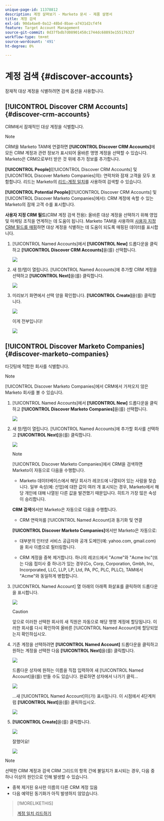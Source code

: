 ```yaml
---
unique-page-id: 11378812
description: 계정 살펴보기 - Marketo 문서 - 제품 설명서
title: 계정 검색
exl-id: 90da4ae0-0a12-48bd-8bae-a7431d2cf4f4
feature: Target Account Management
source-git-commit: 0d37fbdb7d08901458c1744dc68893e155176327
workflow-type: tm+mt
source-wordcount: '491'
ht-degree: 0%

---
```


# 계정 검색 {#discover-accounts}

잠재적 대상 계정을 식별하려면 검색 옵션을 사용합니다.

## [!UICONTROL Discover CRM Accounts] {#discover-crm-accounts}

CRM에서 잠재적인 대상 계정을 식별합니다.

>[!NOTE]
>
>CRM을 Marketo TAM에 연결하면 **[!UICONTROL Discover CRM Accounts]**&#x200B;에 모든 CRM 계정과 관련 정보가 표시되어 올바른 명명 계정을 선택할 수 있습니다. Marketo은 CRM으로부터 받은 것 위에 추가 정보를 추가합니다.

**[!UICONTROL People]**([!UICONTROL Discover CRM Accounts] 및 [!UICONTROL Discover Marketo Companies]의): 연락처와 잠재 고객을 모두 포함합니다. 리드는 Marketo의 [리드-계정 일치](/help/marketo/product-docs/target-account-management/target/named-accounts/lead-to-account-matching.md)를 사용하여 검색할 수 있습니다.

**[!UICONTROL Potential People]**([!UICONTROL Discover CRM Accounts] 및 [!UICONTROL Discover Marketo Companies]에서): CRM 계정에 속할 수 있는 Marketo의 잠재 고객 수를 표시합니다.

**사용자 지정 CRM 필드**(CRM 계정 검색 전용): 올바른 대상 계정을 선택하기 위해 영업 및 마케팅 조직을 연계하는 데 도움이 됩니다. Marketo TAM을 사용하여 [사용자 지정 CRM 필드를 매핑](/help/marketo/product-docs/target-account-management/setup-tam/create-a-custom-field-for-crm-discovery.md)하면 대상 계정을 식별하는 데 도움이 되도록 매핑된 데이터를 표시합니다.

1. [!UICONTROL Named Accounts]에서 **[!UICONTROL New]** 드롭다운을 클릭하고 **[!UICONTROL Discover CRM Accounts]**&#x200B;을(를) 선택합니다.

   ![](assets/disc-crm-one.png)

1. 새 창/탭이 열립니다. [!UICONTROL Named Accounts]에 추가할 CRM 계정을 선택하고 **[!UICONTROL Next]**&#x200B;을(를) 클릭합니다.

   ![](assets/disc-crm-two.png)

1. 미리보기 화면에서 선택 양을 확인합니다. **[!UICONTROL Create]**&#x200B;을(를) 클릭합니다.

   ![](assets/disc-three.png)

   이게 전부입니다!

   ![](assets/disc-four.png)

## [!UICONTROL Discover Marketo Companies] {#discover-marketo-companies}

타깃팅에 적합한 회사를 식별합니다.

>[!NOTE]
>
>[!UICONTROL Discover Marketo Companies]에서 CRM에서 가져오지 않은 Marketo 회사를 볼 수 있습니다.

1. [!UICONTROL Named Accounts]에서 **[!UICONTROL New]** 드롭다운을 클릭하고 **[!UICONTROL Discover Marketo Companies]**&#x200B;을(를) 선택합니다.

   ![](assets/one-1.png)

1. 새 창/탭이 열립니다. [!UICONTROL Named Accounts]에 추가할 회사를 선택하고 **[!UICONTROL Next]**&#x200B;을(를) 클릭합니다.

   ![](assets/disc-comp-two.png)

   >[!NOTE]
   >
   >[!UICONTROL Discover Marketo Companies]에서 CRM을 검색하면 Marketo이 자동으로 다음을 수행합니다.
   >
   >* Marketo 데이터베이스에서 해당 회사가 레코드에 나열되어 있는 사람을 찾습니다. 일부 속성(예: 산업)에 대한 값이 여러 개 표시되는 경우, Marketo에서 해당 개인에 대해 나열된 다른 값을 발견했기 때문입니다. 히트가 가장 많은 속성이 승리합니다.
   >
   >**CRM 검색**&#x200B;에서만 Marketo은 자동으로 다음을 수행합니다.
   >
   >* CRM 연락처를 [!UICONTROL Named Account]과 동기화 및 연결
   >
   >**[!UICONTROL Discover Marketo Companies]**&#x200B;에서만 Marketo은 자동으로:
   >
   >* 대부분의 인터넷 서비스 공급자와 공개 도메인(예: yahoo.com, gmail.com)을 회사 이름으로 필터링합니다.
   >
   >* CRM 계정을 중복 제거합니다. 하나의 레코드에서 &quot;Acme&quot;와 &quot;Acme Inc&quot;(또는 다음 접미사 중 하나)가 있는 경우(Co, Corp, Corporation, Gmbh, Inc, Incorporated, LLC, LLP, LP, Ltd, PA, PC, PLC, PLLC), TAM에서 &quot;Acme&quot;와 동일하게 병합합니다.

1. [!UICONTROL Named Account] 열 아래의 아래쪽 화살표를 클릭하여 드롭다운을 표시합니다.

   ![](assets/disc-comp-three.png)

   >[!CAUTION]
   >
   >앞으로 이러한 선택한 회사의 새 직원은 자동으로 해당 명명 계정에 할당됩니다. 이러한 회사를 다시 확인하여 올바른 [!UICONTROL Named Account]에 할당되었는지 확인하십시오.

1. 기존 계정을 선택하려면 **[!UICONTROL Named Account]** 드롭다운을 클릭하고 원하는 계정을 선택한 다음 **[!UICONTROL Next]**&#x200B;을(를) 클릭합니다.

   ![](assets/disc-comp-four.png)

   드롭다운 상자에 원하는 이름을 직접 입력하여 새 [!UICONTROL Named Account]을(를) 만들 수도 있습니다. 완료하면 상자에서 나가기 클릭...

   ![](assets/disc-comp-five.png)

   ...새 [!UICONTROL Named Account]이(가) 표시됩니다. 이 시점에서 4단계처럼 **[!UICONTROL Next]**&#x200B;을(를) 클릭하십시오.

   ![](assets/disc-comp-six.png)

1. **[!UICONTROL Create]**&#x200B;을(를) 클릭합니다.

   ![](assets/disc-comp-seven.png)

   잘했어요!

   ![](assets/disc-co-six.png)

>[!NOTE]
>
>선택한 CRM 계정과 검색 CRM 그리드의 항목 간에 불일치가 표시되는 경우, 다음 중 하나 이상의 원인으로 인해 발생할 수 있습니다.
>
>* 중복 제거된 유사한 이름의 다른 CRM 계정 있음
>* 다음 예약된 동기화가 아직 발생하지 않았습니다.

>[!MORELIKETHIS]
>
>[계정 일치 리드하기](/help/marketo/product-docs/target-account-management/target/named-accounts/lead-to-account-matching.md)
